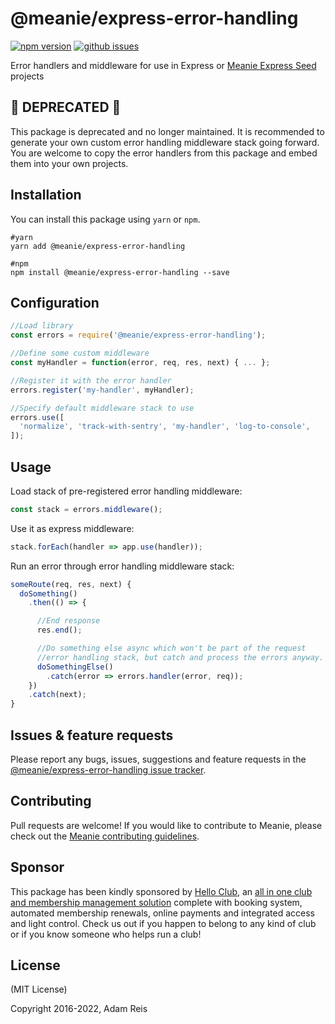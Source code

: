 # @meanie/express-error-handling

[![npm version](https://img.shields.io/npm/v/@meanie/express-error-handling.svg)](https://www.npmjs.com/package/@meanie/express-error-handling)
[![github issues](https://img.shields.io/github/issues/meanie/express-error-handling.svg)](https://github.com/meanie/express-error-handling/issues)

Error handlers and middleware for use in Express or [Meanie Express Seed](https://github.com/meanie/express-seed) projects

## 🚨 DEPRECATED 🚨 
This package is deprecated and no longer maintained. It is recommended to generate your own custom error handling middleware stack going forward. You are welcome to copy the error handlers from this package and embed them into your own projects.

## Installation

You can install this package using `yarn` or `npm`.

```shell
#yarn
yarn add @meanie/express-error-handling

#npm
npm install @meanie/express-error-handling --save
```

## Configuration

```js
//Load library
const errors = require('@meanie/express-error-handling');

//Define some custom middleware
const myHandler = function(error, req, res, next) { ... };

//Register it with the error handler
errors.register('my-handler', myHandler);

//Specify default middleware stack to use
errors.use([
  'normalize', 'track-with-sentry', 'my-handler', 'log-to-console',
]);
```

## Usage

Load stack of pre-registered error handling middleware:

```js
const stack = errors.middleware();
```

Use it as express middleware:

```js
stack.forEach(handler => app.use(handler));
```

Run an error through error handling middleware stack:

```js
someRoute(req, res, next) {
  doSomething()
    .then(() => {

      //End response
      res.end();

      //Do something else async which won't be part of the request
      //error handling stack, but catch and process the errors anyway.
      doSomethingElse()
        .catch(error => errors.handler(error, req));
    })
    .catch(next);
}
```

## Issues & feature requests

Please report any bugs, issues, suggestions and feature requests in the [@meanie/express-error-handling issue tracker](https://github.com/meanie/express-error-handling/issues).

## Contributing

Pull requests are welcome! If you would like to contribute to Meanie, please check out the [Meanie contributing guidelines](https://github.com/meanie/meanie/blob/master/CONTRIBUTING.md).

## Sponsor

This package has been kindly sponsored by [Hello Club](https://helloclub.com?source=meanie), an [all in one club and membership management solution](https://helloclub.com?source=meanie) complete with booking system, automated membership renewals, online payments and integrated access and light control. Check us out if you happen to belong to any kind of club or if you know someone who helps run a club!

## License

(MIT License)

Copyright 2016-2022, Adam Reis
